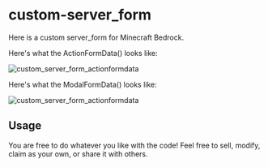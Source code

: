# custom-server_form

Here is a custom server_form for Minecraft Bedrock.

Here's what the ActionFormData() looks like:

![custom_server_form_actionformdata](https://defowler.tech/custom_actionform_server_form.png)

Here's what the ModalFormData() looks like:

![custom_server_form_actionformdata](https://defowler.tech/custom_modalform_server_form.png)

## Usage

You are free to do whatever you like with the code! Feel free to sell, modify, claim as your own, or share it with others.
